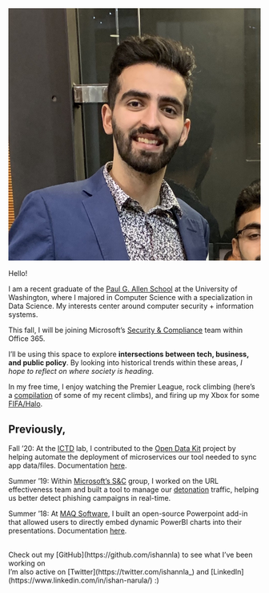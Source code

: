 ---
---

<img id="portrait" src="/assets/me.jpg" alt="Headshot">

Hello! 

I am a recent graduate of the [Paul G. Allen School](https://www.cs.washington.edu) at the University of Washington, where I majored in Computer Science with a specialization in Data Science. My interests center around computer security + information systems. 

This fall, I will be joining Microsoft’s [Security & Compliance](https://servicetrust.microsoft.com/ViewPage/SCCIntroPage) team within Office 365. 

I’ll be using this space to explore **intersections between tech, business, and public policy**. 
By looking into historical trends within these areas, *I hope to reflect on where society is heading*. 

In my free time, I enjoy watching the Premier League, rock climbing (here’s a [compilation](https://vsco.co/ishannla/gallery) of some of my recent climbs), and firing up my Xbox for some [FIFA/Halo](https://vimeo.com/user116679776). 

## Previously,

Fall ’20: At the [ICTD](https://ictd.cs.washington.edu) lab, I contributed to the [Open Data Kit](https://odk-x.org) project by helping automate the deployment of microservices our tool needed to sync app data/files. Documentation [here](https://docs.odk-x.org/sync-endpoint-setup/). 

Summer ’19: Within [Microsoft’s S&C](https://servicetrust.microsoft.com/ViewPage/SCCIntroPage) group, I worked on the URL effectiveness team and built a tool to manage our [detonation](https://www.microsoft.com/en-us/microsoft-365/blog/2017/01/25/evolving-office-365-advanced-threat-protection-with-url-detonation-and-dynamic-delivery/) traffic, helping us better detect phishing campaigns in real-time. 

Summer ’18: At [MAQ Software](https://maqsoftware.com), I built an open-source Powerpoint add-in that allowed users to directly embed dynamic PowerBI charts into their presentations. Documentation [here](https://github.com/ishannla/PowerBIEmbed).

<br/>
Check out my [GitHub](https://github.com/ishannla) to see what I’ve been working on <br/>
I’m also active on [Twitter](https://twitter.com/ishannla_) and [LinkedIn](https://www.linkedin.com/in/ishan-narula/) :) 
